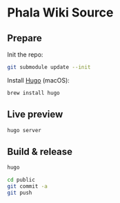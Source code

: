 # Phala Wiki Source

## Prepare

Init the repo:

```bash
git submodule update --init
```

Install [Hugo](https://gohugo.io/getting-started/installing/) (macOS):

```bash
brew install hugo
```

## Live preview

```bash
hugo server
```

## Build & release

```bash
hugo

cd public
git commit -a
git push
```
